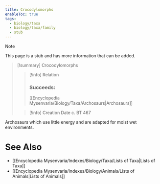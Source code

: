 ```yaml
---
title: Crocodylomorphs
enableToc: true
tags:
  - biology/taxa
  - biology/taxa/family
  - stub
---
```


> [!note]
> This page is a stub and has more information that can be added.

> [!summary] Crocodylomorphs
> > [!info] Relation
> > ### Succeeds:
> > [[Encyclopedia Mysenvaria/Biology/Taxa/Archosaurs|Archosaurs]]
>
> > [!info] Creation Date
> > c. BT 467

Archosaurs which use little energy and are adapted for moist wet environments.

# See Also
- [[Encyclopedia Mysenvaria/Indexes/Biology/Taxa/Lists of Taxa|Lists of Taxa]]
- [[Encyclopedia Mysenvaria/Indexes/Biology/Animals/Lists of Animals|Lists of Animals]]

